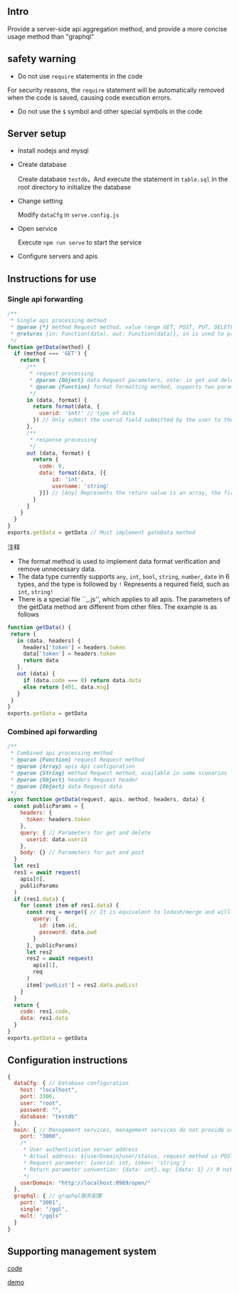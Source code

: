 ## Intro

Provide a server-side api aggregation method, and provide a more concise usage method than "graphql"

## safety warning

 - Do not use ``require`` statements in the code

  For security reasons, the ``require`` statement will be automatically removed when the code is saved, causing code execution errors.

 - Do not use the ``$`` symbol and other special symbols in the code

## Server setup

 - Install nodejs and mysql

 - Create database

   Create database ``testdb``，And execute the statement in ``table.sql`` in the root directory to initialize the database

 - Change setting

   Modify ``dataCfg`` in ``serve.config.js``

 - Open service

   Execute ``npm run serve`` to start the service

 - Configure servers and apis

## Instructions for use

### Single api forwarding
```js
/**
 * Single api processing method
 * @param {*} method Request method, value range GET, POST, PUT, DELETE, all uppercase
 * @returns {in: Function(data), out: Function(data)}, in is used to process the requested data, and out is used to process the returned data. The data here has been processed by common methods.
 */
function getData(method) {
  if (method === 'GET') {
    return {
      /**
       * request processing
       * @param {Object} data Request parameters, note: in get and delete requests, the parameters in the body will be ignored
       * @param {Function} format Formatting method, supports two parameters: data, format
       */
      in (data, format) {
        return format(data, {
          userid: 'int!' // type of data
        }) // Only submit the userid field submitted by the user to the background, and automatically discard other fields
      },
      /**
       * response processing
       */
      out (data, format) {
        return {
          code: 0,
          data: format(data, [{
              id: 'int',
              username: 'string'
          }]) // [Any] Represents the return value is an array, the first element in the array is the return value, only the id and username are retained in the returned data, other data such as class, age, sex, etc. are not returned
        }
      }
    }
  }
}
exports.getData = getData // Must implement gateData method
```
注释

 - The format method is used to implement data format verification and remove unnecessary data.
 - The data type currently supports ``any``, ``int``, ``bool``, ``string``, ``number``, ``date`` in 6 types, and the type is followed by ``!`` Represents a required field, such as ``int``, ``string!``
 - There is a special file ``_.js'', which applies to all apis. The parameters of the getData method are different from other files. The example is as follows


 ```js
 function getData() {
  return {
    in (data, headers) {
      headers['token'] = headers.token
      data['token'] = headers.token
      return data
    },
    out (data) {
      if (data.code === 0) return data.data
      else return [401, data.msg]
    }
  }
}
exports.getData = getData
```

### Combined api forwarding
```js
/**
 * Combined api processing method
 * @param {Function} request Request method
 * @param {Array} apis Api configuration
 * @param {String} method Request method, available in some scenarios
 * @param {Object} headers Request header
 * @param {Object} data Request data
 */
async function getData(request, apis, method, headers, data) {
  const publicParams = {
    headers: {
      token: headers.token
    },
    query: { // Parameters for get and delete
      userid: data.userid
    },
    body: {} // Parameters for put and post
  }
  let res1
  res1 = await request(
    apis[0],
    publicParams
  )
  if (res1.data) {
    for (const item of res1.data) {
      const req = merge({ // It is equivalent to lodash/merge and will be automatically introduced.
        query: {
          id: item.id,
          password: data.pwd
        }
      }, publicParams)
      let res2
      res2 = await request(
        apis[1],
        req
      )
      item['pwdList'] = res2.data.pwdList
    }
  }
  return {
    code: res1.code,
    data: res1.data
  }
}
exports.getData = getData
```
## Configuration instructions
```js
{
  dataCfg: { // Database configuration
    host: "localhost",
    port: 3306,
    user: "root",
    password: "",
    database: "testdb"
  },
  main: { // Management services, management services do not provide user login and authentication services, and need to be implemented externally.
    port: "3000",
    /*
     * User authentication server address
     * Actual address: ${userDomain}user/status, request method is POST
     * Request parameter: {userid: int, token: 'string'}
     * Return parameter convention: {data: int}。eg: {data: 1} // 0 not logged in 1 logged in, 2 logged in expired, 3 kicked offline
     */
    userDomain: "http://localhost:8989/open/"
  },
  graphql: { // graphql服务配置
    port: "3001",
    single: "/gql",
    mult: "/gqls"
  }
}
```
## Supporting management system

[code](https://github.com/wocanbe/gogoo-front)

[demo](https://gogoo.cc/code/)

